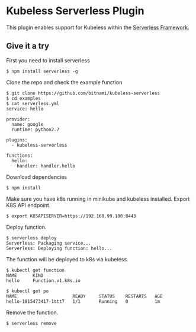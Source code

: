 # Kubeless Serverless Plugin

This plugin enables support for Kubeless within the [Serverless Framework](https://github.com/serverless).

## Give it a try
First you need to install serverless
```
$ npm install serverless -g
```

Clone the repo and check the example function
```
$ git clone https://github.com/bitnami/kubeless-serverless
$ cd examples
$ cat serverless.yml
service: hello

provider:
  name: google
  runtime: python2.7

plugins:
  - kubeless-serverless

functions:
  hello:
    handler: handler.hello
```

Download dependencies
```
$ npm install
```

Make sure you have k8s running in minikube and kubeless installed. Export K8S API endpoint.
```
$ export K8SAPISERVER=https://192.168.99.100:8443
```

Deploy function.
```
$ serverless deploy
Serverless: Packaging service...
Serverless: Deploying function: hello...
```

The function will be deployed to k8s via kubeless.
```
$ kubectl get function
NAME      KIND
hello     Function.v1.k8s.io

$ kubectl get po
NAME                     READY     STATUS    RESTARTS   AGE
hello-1815473417-1ttt7   1/1       Running   0          1m
```

Remove the function.
```
$ serverless remove
```

